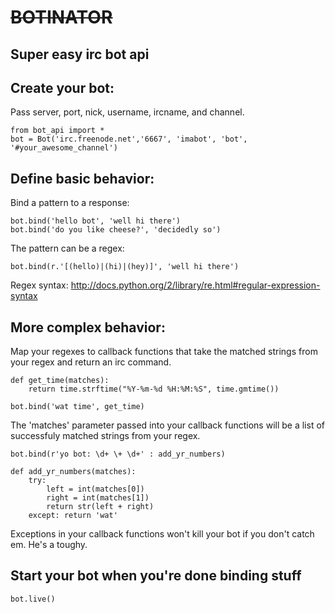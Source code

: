 
# ~~~~BOTINATOR~~~~

## Super easy irc bot api

## Create your bot:

Pass server, port, nick, username, ircname, and channel.

	from bot_api import *
	bot = Bot('irc.freenode.net','6667', 'imabot', 'bot', '#your_awesome_channel')

## Define basic behavior:
Bind a pattern to a response:

	bot.bind('hello bot', 'well hi there')
	bot.bind('do you like cheese?', 'decidedly so')

The pattern can be a regex:

	bot.bind(r.'[(hello)|(hi)|(hey)]', 'well hi there')

Regex syntax: http://docs.python.org/2/library/re.html#regular-expression-syntax

## More complex behavior:
Map your regexes to callback functions that take the matched strings
from your regex and return an irc command.

	def get_time(matches):
		return time.strftime("%Y-%m-%d %H:%M:%S", time.gmtime())

	bot.bind('wat time', get_time)

The 'matches' parameter passed into your callback functions will be a list of successfuly matched strings from your regex.

	bot.bind(r'yo bot: \d+ \+ \d+' : add_yr_numbers)

	def add_yr_numbers(matches):
		try:
			left = int(matches[0])
			right = int(matches[1])
			return str(left + right)
		except: return 'wat'

Exceptions in your callback functions won't kill your bot if you don't catch em. He's a toughy.

## Start your bot when you're done binding stuff

	bot.live()
